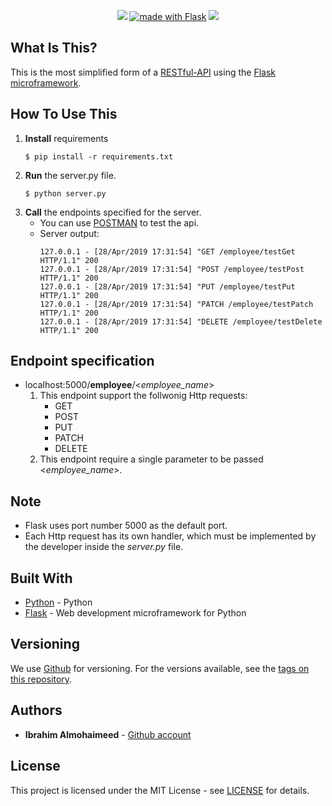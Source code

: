 <p align="center">
    
  <a href="https://opensource.org/licenses/mit-license.php" alt="Contributors">
        <img src="https://badges.frapsoft.com/os/mit/mit.svg?v=103" /></a>
  <a href="http://flask.pocoo.org/"><img src="http://flask.pocoo.org/static/badges/made-with-flask-s.png"
   border="0"
   alt="made with Flask"
   title="made with Flask"></a>
  <a href="https://github.com/" alt="Contributors">
        <img src="https://aleen42.github.io/badges/src/github.svg" /></a>
</p>

## What Is This?
This is the most simplified form of a [RESTful-API](https://en.wikipedia.org/wiki/Representational_state_transfer) using the [Flask microframework](http://flask.pocoo.org/).

## How To Use This
1. **Install** requirements
    ```console
    $ pip install -r requirements.txt
    ```
2. **Run** the server.py file.
    ```console
    $ python server.py
    ```
3. **Call** the endpoints specified for the server.
    * You can use [POSTMAN](https://www.getpostman.com/) to test the api.
    * Server output:
        ```console
        127.0.0.1 - [28/Apr/2019 17:31:54] "GET /employee/testGet HTTP/1.1" 200 
        127.0.0.1 - [28/Apr/2019 17:31:54] "POST /employee/testPost HTTP/1.1" 200 
        127.0.0.1 - [28/Apr/2019 17:31:54] "PUT /employee/testPut HTTP/1.1" 200 
        127.0.0.1 - [28/Apr/2019 17:31:54] "PATCH /employee/testPatch HTTP/1.1" 200 
        127.0.0.1 - [28/Apr/2019 17:31:54] "DELETE /employee/testDelete HTTP/1.1" 200 
        ```
## Endpoint specification

- localhost:5000/**employee**/<_employee_name_> 
  1. This endpoint support the follwonig Http requests:
      * GET
      * POST
      * PUT
      * PATCH
      * DELETE 
  2. This endpoint require a single parameter to be passed <_employee_name_>.

## Note
  * Flask uses port number 5000 as the default port.
  * Each Http request has its own handler, which must be implemented by the developer inside the _server.py_ file. 

## Built With
* [Python](https://www.python.org/) - Python
* [Flask](http://flask.pocoo.org/) - Web development microframework for Python

## Versioning

We use [Github](https://github.com/) for versioning. For the versions available, see the [tags on this repository](https://github.com/IbrahimNM/BudgetOrganizer/tags).

## Authors

* **Ibrahim Almohaimeed** - [Github account](https://github.com/IbrahimNM)

## License

This project is licensed under the MIT License - see [LICENSE](LICENSE) for details.

